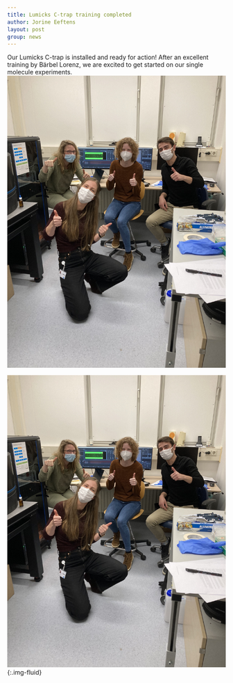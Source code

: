 ```yaml
---
title: Lumicks C-trap training completed
author: Jorine Eeftens
layout: post
group: news
---
```


Our Lumicks C-trap is installed and ready for action! After an excellent training by Bärbel Lorenz, we are excited to get started on our single molecule experiments.
<img src="/static/img/news/ctrapinstall.JPG" class="img-fluid">

![ctrapinstall](/static/img/news/ctrapinstall.JPG "ctrapinstall"){:.img-fluid}
